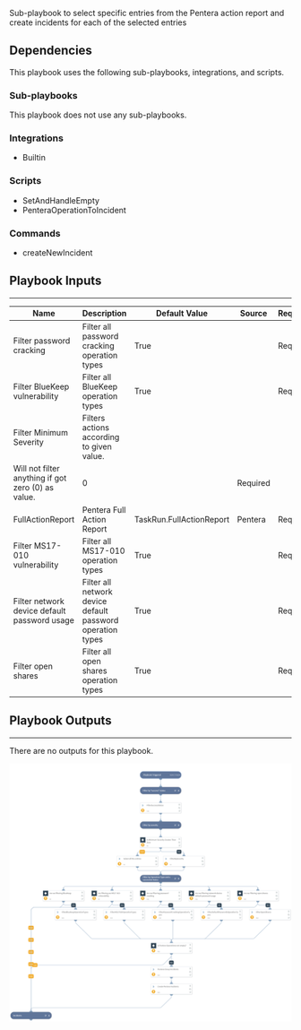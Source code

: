 Sub-playbook to select specific entries from the Pentera action report and create incidents for each of the selected entries

## Dependencies
This playbook uses the following sub-playbooks, integrations, and scripts.

### Sub-playbooks
This playbook does not use any sub-playbooks.

### Integrations
* Builtin

### Scripts
* SetAndHandleEmpty
* PenteraOperationToIncident

### Commands
* createNewIncident

## Playbook Inputs
---

| **Name** | **Description** | **Default Value** | **Source** | **Required** |
| --- | --- | --- | --- | --- |
| Filter password cracking | Filter all password cracking operation types | True |  | Required |
| Filter BlueKeep vulnerability | Filter all BlueKeep operation types | True |  | Required |
| Filter Minimum Severity | Filters actions according to given value. 
Will not filter anything if got zero \(0\) as value. | 0 |  | Required |
| FullActionReport | Pentera Full Action Report | TaskRun.FullActionReport | Pentera | Required |
| Filter MS17-010 vulnerability | Filter all MS17\-010 operation types | True |  | Required |
| Filter network device default password usage | Filter all network device default password operation types | True |  | Required |
| Filter open shares  | Filter all open shares operation types | True |  | Required |

## Playbook Outputs
---
There are no outputs for this playbook.

![Pentera_Filter_And_Create_Incident](https://raw.githubusercontent.com/demisto/content/1bdd5229392bd86f0cc58265a24df23ee3f7e662/docs/images/playbooks/Pentera_Filter_And_Create_Incident.png)
